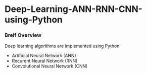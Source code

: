 # Deep-Learning-ANN-RNN-CNN-using-Python

### Breif Overview
Deep learning algorithms are implemented using Python 
* Artificial Neural Network (ANN)
* Recurent Neural Network (RNN)
* Convolutional Neural Network (CNN)
